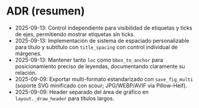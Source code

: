 # ADR (resumen)

- 2025-09-13: Control independiente para visibilidad de etiquetas y ticks de ejes, permitiendo mostrar etiquetas sin ticks.
- 2025-09-13: Implementación de sistema de espaciado personalizable para título y subtítulo con `title_spacing` con control individual de márgenes.
- 2025-09-13: Mantener tanto `loc` como `bbox_to_anchor` para posicionamiento preciso de leyendas, documentando claramente su relación.
- 2025-09-09: Exportar multi-formato estandarizado con `save_fig_multi` (soporte SVG minificado con scour; JPG/WEBP/AVIF vía Pillow-Heif).
- 2025-09-09: Header separado del área de gráfico en `layout._draw_header` para títulos largos.
